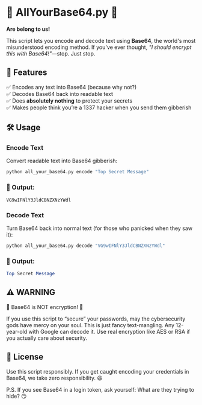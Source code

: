 # 🔐 AllYourBase64.py 🔐  
**Are belong to us!**  

This script lets you encode and decode text using **Base64**, the world's most misunderstood encoding method. If you've ever thought, *"I should encrypt this with Base64!"*—stop. Just stop.  

## 🚀 Features  
✅ Encodes any text into Base64 (because why not?)  
✅ Decodes Base64 back into readable text  
✅ Does **absolutely nothing** to protect your secrets  
✅ Makes people think you’re a 1337 hacker when you send them gibberish  

## 🛠️ Usage  

### Encode Text  
Convert readable text into Base64 gibberish:  
```bash
python all_your_base64.py encode "Top Secret Message"
```

### 🔎 Output:
```nginx
VG9wIFNlY3JldCBNZXNzYWdl
```

### Decode Text
Turn Base64 back into normal text (for those who panicked when they saw it):
```bash
python all_your_base64.py decode "VG9wIFNlY3JldCBNZXNzYWdl"
```

### 🔎 Output:
```mathematica
Top Secret Message
```

## ⚠️ WARNING
🚨 Base64 is NOT encryption! 🚨

If you use this script to “secure” your passwords, may the cybersecurity gods have mercy on your soul.
This is just fancy text-mangling. Any 12-year-old with Google can decode it.
Use real encryption like AES or RSA if you actually care about security.
## 📝 License
Use this script responsibly. If you get caught encoding your credentials in Base64, we take zero responsibility. 😆

P.S. If you see Base64 in a login token, ask yourself: What are they trying to hide? 😏
